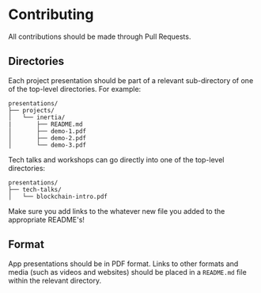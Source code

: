 # Contributing

All contributions should be made through Pull Requests.

## Directories

Each project presentation should be part of a relevant sub-directory of one of the
top-level directories. For example:

```
presentations/
├── projects/
│   └── inertia/
|       ├── README.md
│       ├── demo-1.pdf
│       ├── demo-2.pdf
│       └── demo-3.pdf
```

Tech talks and workshops can go directly into one of the top-level directories:

```
presentations/
├── tech-talks/
│   └── blockchain-intro.pdf
```

Make sure you add links to the whatever new file you added to the appropriate
README's!

## Format

App presentations should be in PDF format. Links to other formats and media
(such as videos and websites) should be placed in a `README.md` file within
the relevant directory.
